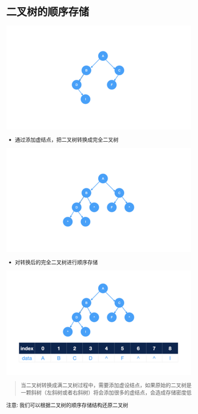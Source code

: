 # 二叉树的顺序存储
<img src="../../images/tree/二叉树2.png" width="500">

* 通过添加虚结点，把二叉树转换成完全二叉树

<img src="../../images/tree/二叉树转换成完全二叉树.png" width="500">



* 对转换后的完全二叉树进行顺序存储

<img src="../../images/tree/二叉树转换成完全二叉树存储.png" width="500">


> 当二叉树转换成满二叉树过程中，需要添加虚设结点，如果原始的二叉树是一颗斜树（左斜树或者右斜树）将会添加很多的虚结点，会造成存储密度低

注意: 我们可以根据二叉树的顺序存储结构还原二叉树